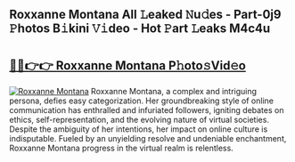 ## Roxxanne Montana All 𝙻eaked 𝙽u𝚍es - Part-0j9 𝙿hotos B𝚒kini 𝚅𝚒deo - Hot 𝙿art 𝙻eaks M4c4u

# <h2><a href="http://ld22nni.urlbe.top/?page=Roxxanne+Montana">🔗🔗👉👉 Roxxanne Montana P𝚑oto𝚜Vid𝚎o</a></h2>

[![Roxxanne Montana](https://i.imgur.com/eBuTRDB.gif)](http://ld22nni.urlbe.top/?page=Roxxanne+Montana)
Roxxanne Montana, a complex and intriguing persona, defies easy categorization. Her groundbreaking style of online communication has enthralled and infuriated followers, igniting debates on ethics, self-representation, and the evolving nature of virtual societies. Despite the ambiguity of her intentions, her impact on online culture is indisputable. Fueled by an unyielding resolve and undeniable enchantment, Roxxanne Montana progress in the virtual realm is relentless.

